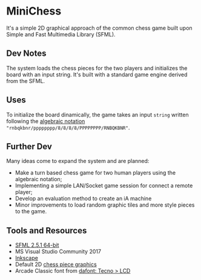 # MiniChess
It's a simple 2D graphical approach of the common chess game built 
upon Simple and Fast Multimedia Library (SFML).

## Dev Notes
The system loads the chess pieces for the two players and initializes the board 
with an input string. It's built with a standard game engine derived from the SFML.

## Uses
To initialize the board dinamically, the game takes an input `string` written following 
the [algebraic notation](https://en.wikipedia.org/wiki/Algebraic_notation_(chess))
`"rnbqkbnr/pppppppp/8/8/8/8/PPPPPPPP/RNBQKBNR"`.

## Further Dev
Many ideas come to expand the system and are planned:
- Make a turn based chess game for two human players using the algebraic notation;
- Implementing a simple LAN/Socket game session for connect a remote player;
- Develop an evaluation method to create an iA machine
- Minor improvements to load random graphic tiles and more style pieces to the game.

## Tools and Resources
- [SFML 2.5.1 64-bit](https://www.sfml-dev.org/download/sfml/2.5.1/)
- MS Visual Studio Community 2017
- [Inkscape](https://inkscape.org/it/)
- Default 2D [chess piece graphics](https://en.wikipedia.org/wiki/Chess_piece)
- Arcade Classic font from [dafont: Tecno > LCD](https://www.dafont.com)
